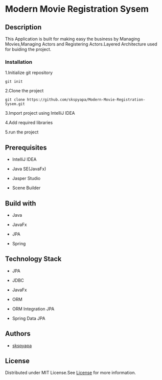 # Modern Movie Registration Sysem

## Description
This Application is built for making easy the business by Managing Movies,Managing Actors and Registering Actors.Layered Architecture used for buiding the project.


### Installation


1.Initialize git repository

    git init

2.Clone the project 

    git clone https://github.com/skspyapa/Modern-Movie-Registration-Sysem.git
      
3.Import project using IntelliJ IDEA

4.Add required libraries

5.run the project

## Prerequisites

* IntelliJ IDEA

* Java SE(JavaFx)

* Jasper Studio

* Scene Builder

## Build with

* Java

* JavaFx

* JPA

* Spring

## Technology Stack

* JPA

* JDBC

* JavaFx

* ORM

* ORM Integration JPA

* Spring Data JPA

## Authors

* [skspyapa](https://github.com/skspyapa)
      
## License

Distributed under MIT License.See [License]() for more information.      